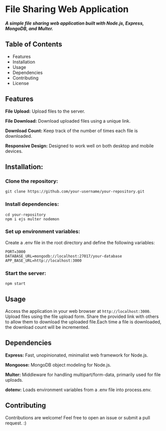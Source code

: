 # **File Sharing Web Application**
_**A simple file sharing web application built with Node.js, Express, MongoDB, and Multer.**_

## **Table of Contents**

+ Features
+ Installation
+ Usage
+ Dependencies
+ Contributing
+ License
    
## **Features**
**File Upload:** 
Upload files to the server.
    
**File Download:**
Download uploaded files using a unique link.
    
**Download Count:**
Keep track of the number of times each file is downloaded.
    
**Responsive Design:** 
Designed to work well on both desktop and mobile devices.


## **Installation:**
### Clone the repository:
```git
git clone https://github.com/your-username/your-repository.git
```
### Install dependencies:
```
cd your-repository
npm i ejs multer nodemon
```

### Set up environment variables:

Create a .env file in the root directory and define the following variables:

```
PORT=3000
DATABASE_URL=mongodb://localhost:27017/your-database
APP_BASE_URL=http://localhost:3000
```
### Start the server:
```
npm start
```

## **Usage**

  Access the application in your web browser at ```http://localhost:3000```. Upload files using the file upload form. Share the provided link with others to allow them to download the uploaded file.Each time a file is downloaded, the download count will be incremented.

## **Dependencies**
**Express:** Fast, unopinionated, minimalist web framework for Node.js.

**Mongoose:** MongoDB object modeling for Node.js.

**Multer:** Middleware for handling multipart/form-data, primarily used for file uploads.

**dotenv:** Loads environment variables from a .env file into process.env.

## **Contributing**
Contributions are welcome! Feel free to open an issue or submit a pull request.
:)

